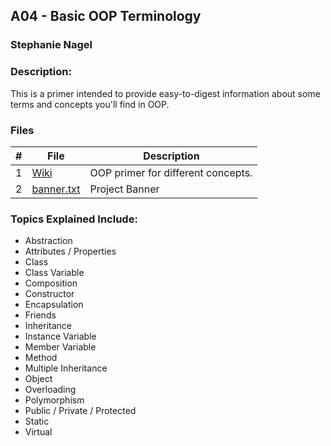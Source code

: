## A04 - Basic OOP Terminology
### Stephanie Nagel
### Description:

This is a primer intended to provide easy-to-digest information about some terms and concepts you'll find in OOP.

### Files

|   #   | File            | Description                                        |
| :---: | --------------- | -------------------------------------------------- |
|  1   | [Wiki](https://github.com/aelious/2143-OOP-Nagel/wiki)  | OOP primer for different concepts. |
|  2   | [banner.txt](https://github.com/aelious/2143-OOP-Nagel/blob/main/Assignments/A04/banner.txt)| Project Banner |


### Topics Explained Include:
  - Abstraction
  - Attributes / Properties
  - Class
  - Class Variable
  - Composition
  - Constructor
  - Encapsulation
  - Friends
  - Inheritance
  - Instance Variable
  - Member Variable
  - Method
  - Multiple Inheritance
  - Object
  - Overloading
  - Polymorphism
  - Public / Private / Protected
  - Static
  - Virtual
